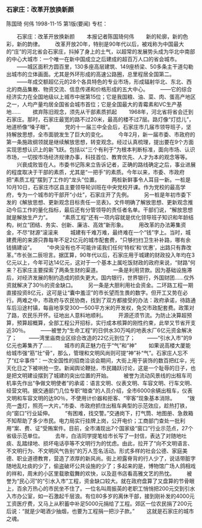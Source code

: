### 石家庄：改革开放换新颜
陈国琦  何伟
1998-11-15
第1版(要闻)
专栏：

　　石家庄：改革开放换新颜
　　本报记者陈国琦何伟
　　新的轮廓，新的色彩，新的韵律。
　　改革开放20年，特别是90年代以后，被戏称为中国最大的“庄”的河北省会石家庄，抖掉了身上的土气，以超常的发展势头成为华北中南部的中心大城市：一个唯一在新中国成立之后建成的超百万人口的省会城市。
　　——城区面积方圆百里，130多座高层建筑、149座桥梁、50多条主干道勾勒出城市的立体画面。尤其是外环形成的高速公路圈，总里程居全国第二。
　　——年成交额超亿元的28个各具特色的专业市场，形成辐射华北、东北、西北的商品集散、物资交流、信息传递和价格形成的五大中心。
　　——它的综合经济实力在全国地级以上城市中居第15位；它是我国粮、油、菜、肉、蛋高产地区之一，人均产量均居全国省会城市首位；它是全国最大的青霉素和VC生产基地……
　　摈弃陈旧观念，须先从干部素质抓起
　　1968年，河北省将省会迁到石家庄。那时，石家庄最宽的路不过20米，最高的楼不过7层。路灯像“灯捻儿”，地道桥像“嗓子眼”。
　　党的十一届三中全会后，石家庄市几届市领导班子，坚持解放思想，全市面貌发生了巨大的变化。
　　今年2月，新一届市委、市政府的第一条施政纲领就是继续解放思想，转变观念。经过认真梳理，提出要在9个方面实现思想认识上的新飞跃。包括以“三个有利于”为根本判断标准，面向市场、认识市场，一切按市场经济规律办事，科技首位、教育优先、人才为本的观念等等。
　　兴衰成败皆在人。市委书记陈来立告诉记者，正确的路线确定之后，事业进展的程度取决于干部的素质，尤其是“一把手”的素质。今年以来，市委、市政府把“素质工程”摆到了工作的“龙头”位置。
　　两桩新鲜事令人耳目一新。一桩是10月10日，石家庄市区县主要领导轮训班在中央党校开课。作为党校的最高学府，专为一个城市的干部开“小灶”，石家庄开了先例。
　　另一桩是年初市委下发的《解放思想、更新观念目标责任一览表》。文件明确了解放思想、更新观念推动今后工作的量化指标，最后还有分管领导的责任者名单。干部们说，“解放思想就是解放生产力”。
　　“素质工程”还有一项内容就是优化领导班子知识和年龄结构，树立“团结、务实、创新、廉洁、高效”新形象。
　　用改革的办法筹集资金，不尽“财源”滚滚来
　　城建有千难万难，最终难在一个“钱”字上。当时，城建费用的来源只靠每年不足2亿元的城市配套费，“只够扫扫卫生补补路，哪有余钱搞建设”。
　　“中央没有也不可能许诺我们任何‘特权’和‘优惠’，出路只有靠改革。”市长张二辰坦言。据匡算，90年代以后，石家庄用于城建的财政投入年均在3亿元以上，今年可达14亿元，这对于一个基本上属吃饭财政的政府来说，“财路”何来？石家庄主要探索了两条生财的渠道。
　　一条是利用贷款。因为基础设施滞后，对经济发展的制约造成的损失更大。国内银行，世界银行，外国财团……仅外资就解决了30％的资金缺口。
　　另一条是大胆利用社会资金。二环路工程一期直接投资8亿元，这可是让“囊中羞涩”的市长望而生畏的数字。但开工又势在必行。两难之中，市政府与农民协商，找到了双方都接受的办法：政府承诺，待路通车后沿途村镇，每亩地享受300—500平方米的开发权，免交市政配套费。政策对了路，农民乐开怀。征地出人意料地顺利。
　　开源还须节流。为防止决算超预算，预算超概算，全部工程公开招标，实行成本核算的刚性约束，此举又节省开支近30％。
　　——被誉为“生命工程”的日供水30万吨的地表水厂6亿元资金解决了；
　　——湾里庙商业区综合改造的22亿元到位了；
　　——“引水入市”的9亿元也筹集齐了……
　　城市的真正魅力在于“气”和“神”
　　如果说高楼大厦能给城市强“筋”壮“骨”，那么，管理和文明风尚则可提“神”补“气”。石家庄人忘不了“红伞事件”：一次全国性的招商洽谈会期间，大街上用于装饰的数百把红伞，光天化日之下被哄抢一空。新闻舆论鞭挞，市民踊跃讨论，这是一个耻辱的日子，也是把文明建设摆到了城建的突出位置的开始。
　　被誉为流动风景线的出租车司机率先作出“争做文明使者”的承诺：语言文明、仪表文明、车容文明、行车文明、经营文明。据交通部门几位专职“暗查”的人员介绍，全市6000余辆出租车，仪表文明和车容文明的达90％，不使用计价器和拒客、“宰客”现象基本消除。
　　“拨亮一盏灯，照亮一大片。”市委、市政府抓住出租车典型的示范效应，趁热打铁，向“窗口”行业延伸。
　　“有困难，找交警。”交通岗下，打气筒、地图册、急救箱不知帮助了多少市民。电力局实行挂牌上岗，公开电价；工商部门查处一批利用“案、费、证”受贿案件。目前，全市涌现出7个国家级“窗口”行业示范点，27个省级示范单位。
　　去年，白洁同学提笔给市长写了一封信，表达了对随地吐痰、乱踏绿地、损坏电话亭等不文明行为的忧虑。由此，拉开了“向不文明语言、不文明行为、不文明风气告别”的万人签名活动。形式多样的社会公德、家庭美德、职业道德教育，营造了浓厚的新风尚。街上袒露脊背的行人少了，说话带脏字随地乱吐痰的少了，偷盗破坏公共设施的少了；多起来的是，博物馆广场人鸽相戏的祥和，周末的小区里载歌载舞的欢快，以及逛书店看高雅文艺的热忱。
　　被誉为“民心河”的“引水入市”工程，资金缺口较大。就在政府盘算了又盘算的节骨眼上，百余万热心的市民坐不住了。一位名叫周振英的老职工悄悄把200元交到引水入市办公室，如一石激起千层浪。有位80多岁的离休干部，接到刚补发的4000元工资医疗费，又马上从积蓄中补足5000元捐给了工程。郊区一位农民捐了200元后说：“就是少喝酒少抽烟，也要为工程捐一把沙子款。”
　　这就是石家庄的城市之魂。
